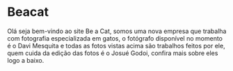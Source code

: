 # Beacat
Olá seja bem-vindo ao site Be a Cat, somos uma nova empresa que trabalha com fotografia especializada em gatos, o fotógrafo disponível no momento é o Davi Mesquita e todas as fotos vistas acima são trabalhos feitos por ele, quem cuida da edição das fotos é o Josué Godoi, confira mais sobre eles logo a baixo.

